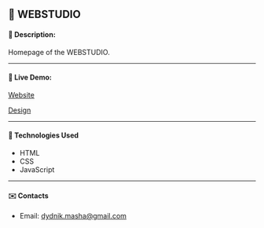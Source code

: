 ## :pushpin: WEBSTUDIO
#### :memo: Description: 
Homepage of the WEBSTUDIO.
___

#### :link: Live Demo: 
[Website](https://reyz1337.github.io/Travel_with_us/)

[Design](https://www.figma.com/file/T1urcfhS0MYpCwBc1sprzW/Web-Studio?type=design&node-id=297046%3A1554&t=FkSswmxfqL3pBDvi-1)
___

#### :rocket: Technologies Used

* HTML
* CSS
* JavaScript
___

#### :envelope: Contacts
* Email: [dydnik.masha@gmail.com](mailto:dydnik.masha@gmail.com)
